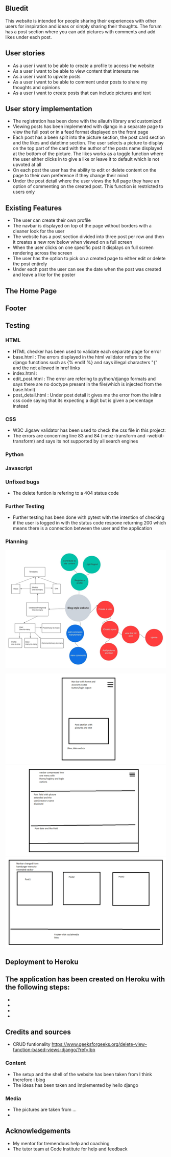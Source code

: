
## Bluedit
This website is intended for people sharing their experiences with other users for inspiration and ideas or simply sharing their thoughts. The forum has a post section where you can add pictures with comments and add likes under each post.

## User stories
- As a user i want to be able to create a profile to access the website
- As a user i want to be able to view content that interests me
- As a user i want to upvote posts 
- As a user i want to be able to comment under posts to share my thoughts and opinions
- As a user i want to create posts that can include pictures and text

## User story implementation
- The registration has been done with the allauth library and customized
- Viewing posts has been implemented with django in a separate page to view the full post or in a feed format displayed on the front page
- Each post has a been split into the picture section, the post card section and the likes and datetime section. The user selects a picture to display on the top part of the card with the author of the posts name displayed at the bottom of the picture. The likes works as a toggle function where the user either clicks in to give a like or leave it to default which is not upvoted at all
- On each post the user has the ability to edit or delete content on the page to their own preference if they change their mind
- Under the post detail where the user views the full page they have an option of commenting on the created post. This function is restricted to users only

## Existing Features
- The user can create their own profile
- The navbar is displayed on top of the page without borders with a cleaner look for the user
- The website has a post section divided into three post per row and then it creates a new row below when viewed on a full screen
- When the user clicks on one specific post it displays on full screen rendering across the screen
- The user has the option to pick on a created page to either edit or delete the post entirely
- Under each post the user can see the date when the post was created and leave a like for the poster

## The Home Page 

## Footer

## Testing

### HTML
- HTML checker has been used to validate each separate page for error
- base.html : The errors displayed in the html validator refers to the django functions such as {% endif %} and says illegal characters "{" and the not allowed in href links
- index.html : 
- edit_post.html : The error are refering to python/django formats and says there are no doctype present in the file(which is injected from the base.html)
- post_detail.html : Under post detail it gives me the error from the inline css code saying that its expecting a digit but is given a percentage instead
### CSS
- W3C Jigsaw validator has been used to check the css file in this project: 
- The errors are concerning line 83 and 84 (-moz-transform and -webkit-transform) and says its not supported by all search engines
### Python

### Javascript

### Unfixed bugs
- The delete funtion is refering to a 404 status code 
### Further Testing
- Further testing has been done with pytest with the intention of checking if the user is logged in with the status code respone returning 200 which means there is a connection between the user and the application
### Planning 

![ERD](media/erd-for-pp4.jpg)

![Wireframes](media/Wireframe-PP4.png)
![medium screens](media/Wireframe%20PP4%20W(720px)%20H%20(659px).png)
![full screen](media/Wireframe%20PP4%20fullscreen.png)


## Deployment to Heroku
The application has been created on Heroku with the following steps:
- 
-
-
-
-
## Credits and sources
- CRUD funtionality https://www.geeksforgeeks.org/delete-view-function-based-views-django/?ref=lbp 
### Content

- The setup and the shell of the website has been taken from I think therefore i blog
- The ideas has been taken and implemented by hello django


### Media
- The pictures are taken from ...
- 

## Acknowledgements 
- My mentor for tremendous help and coaching
- The tutor team at Code Institute for help and feedback
